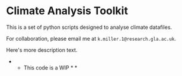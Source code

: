 # Climate Analysis Toolkit

This is a set of python scripts designed to analyse climate datafiles.

For collaboration, please email me at `k.miller.1@research.gla.ac.uk`.

Here's more description text.

* * This code is a WIP * *


